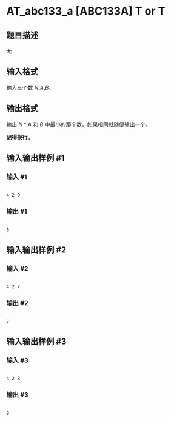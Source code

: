 # AT_abc133_a [ABC133A] T or T

## 题目描述

无

## 输入格式

输入三个数 $N$,$A$,$B$。

## 输出格式

输出 $N* A$ 和 $B$ 中最小的那个数。如果相同就随便输出一个。

**记得换行。**

## 输入输出样例 #1

### 输入 #1

```
4 2 9
```

### 输出 #1

```
8
```

## 输入输出样例 #2

### 输入 #2

```
4 2 7
```

### 输出 #2

```
7
```

## 输入输出样例 #3

### 输入 #3

```
4 2 8
```

### 输出 #3

```
8
```